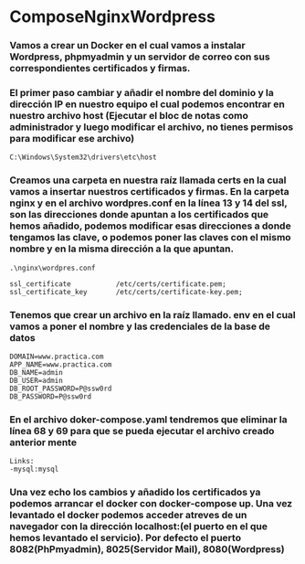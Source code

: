 # ComposeNginxWordpress
### Vamos a crear un Docker en el cual vamos a instalar Wordpress, phpmyadmin y un servidor de correo con sus correspondientes certificados y firmas.
### El primer paso cambiar y añadir el nombre del dominio y la dirección IP en nuestro equipo el cual podemos encontrar en nuestro archivo host (Ejecutar el bloc de notas como administrador y luego modificar el archivo, no tienes permisos para modificar ese archivo)

```shell
C:\Windows\System32\drivers\etc\host 
```
### Creamos una carpeta en nuestra raíz llamada certs en la cual vamos a insertar nuestros certificados y firmas. En la carpeta nginx y en el archivo wordpres.conf en la línea 13 y 14 del ssl, son las direcciones donde apuntan a los certificados que hemos añadido, podemos modificar esas direcciones a donde tengamos las clave, o podemos poner las claves con el mismo nombre y en la misma dirección a la que apuntan. 

```Shell
.\nginx\wordpres.conf

ssl_certificate           /etc/certs/certificate.pem;
ssl_certificate_key       /etc/certs/certificate-key.pem;
```
### Tenemos que crear un archivo en la raíz llamado. env en el cual vamos a poner el nombre y las credenciales de la base de datos 
```Shell
DOMAIN=www.practica.com
APP_NAME=www.practica.com
DB_NAME=admin
DB_USER=admin
DB_ROOT_PASSWORD=P@ssw0rd
DB_PASSWORD=P@ssw0rd
```
### En el archivo doker-compose.yaml tendremos que eliminar la línea 68 y 69 para que se pueda ejecutar el archivo creado anterior mente
```Shell
Links:
-mysql:mysql
```
### Una vez echo los cambios y añadido los certificados ya podemos arrancar el docker con docker-compose up. Una vez levantado el docker podemos acceder atreves de un navegador con la dirección localhost:(el puerto en el que hemos levantado el servicio). Por defecto el puerto 8082(PhPmyadmin), 8025(Servidor Mail), 8080(Wordpress)
 
